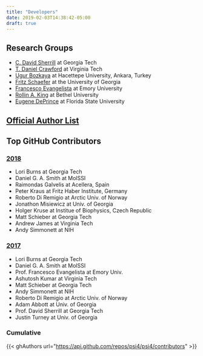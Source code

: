 ```yaml
---
title: "Developers"
date: 2019-02-03T14:38:42-05:00
draft: true
---
```


## Research Groups

* [C. David Sherrill](http://www.chemistry.gatech.edu/people/sherrill/david/) at Georgia Tech
* [T. Daniel Crawford](http://www.chem.vt.edu/general.php?page=dcrawford) at Virginia Tech
* [Ugur Bozkaya](http://www.researchgate.net/profile/Ugur_Bozkaya) at Hacettepe University, Ankara, Turkey
* [Fritz Schaefer](http://www.ccqc.uga.edu/people/member_page.php?id=6/) at the University of Georgia
* [Francesco Evangelista](http://chemistry.emory.edu/home/people/faculty/evangelista-francesco.html) at Emory University
* [Rollin A. King](http://cas.bethel.edu/dept/chemistry/faculty) at Bethel University
* [Eugene DePrince](http://www.chem.fsu.edu/bio-t.php?userID=1272) at Florida State University

## [Official Author List](https://github.com/psi4/psi4/blob/master/codemeta.json)

<script src="https://embed.github.com/view/geojson/psi4/psi4meta/master/psicode-dev-map/psi4-dev-map.geojson"></script>

## Top GitHub Contributors

### [2018](https://github.com/psi4/psi4/graphs/contributors?from=2018-01-01&to=2018-12-31&type=c)

* Lori Burns at Georgia Tech
* Daniel G. A. Smith at MolSSI
* Raimondas Galvelis at Acellera, Spain
* Peter Kraus at Fritz Haber Institute, Germany
* Roberto Di Remigio at Arctic Univ. of Norway
* Jonathon Misiewicz at Univ. of Georgia
* Holger Kruse at Institue of Biophysics, Czech Republic
* Matt Schieber at Georgia Tech
* Andrew James at Virginia Tech
* Andy Simmonett at NIH

### [2017](https://github.com/psi4/psi4/graphs/contributors?from=2017-01-01&to=2017-12-31&type=c)

* Lori Burns at Georgia Tech
* Daniel G. A. Smith at MolSSI
* Prof. Francesco Evangelista at Emory Univ.
* Ashutosh Kumar at Virginia Tech
* Matt Schieber at Georgia Tech
* Andy Simmonett at NIH
* Roberto Di Remigio at Arctic Univ. of Norway
* Adam Abbott at Univ. of Georgia
* Prof. David Sherrill at Georgia Tech
* Justin Turney at Univ. of Georgia

### Cumulative

{{< ghAuthors url="https://api.github.com/repos/psi4/psi4/contributors" >}}

